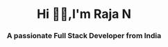 <h1 align="center">Hi 🙋‍♂️,I'm Raja N</h1>
<h3 align="center">A passionate Full Stack Developer from India</h3>
<p align="left"> <img src="https://komarev.com/ghpvc/?username=kirans05&label=Profile%20views&color=0e75b6&style=flat" alt="rajarajj6kirans05








